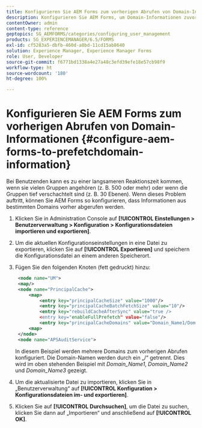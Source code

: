 ```yaml
---
title: Konfigurieren Sie AEM Forms zum vorherigen Abrufen von Domain-Informationen
description: Konfigurieren Sie AEM Forms, um Domain-Informationen zuvor abzurufen, wenn es zu einer langsameren Reaktionszeit kommt, aufgrund der tief verschachtelten Gruppen oder wenn Sie ein Mitglied mehrerer Gruppen sind.
contentOwner: admin
content-type: reference
geptopics: SG_AEMFORMS/categories/configuring_user_management
products: SG_EXPERIENCEMANAGER/6.5/FORMS
exl-id: cf5283a5-dbfb-460d-a8bd-11cd15ab8640
solution: Experience Manager, Experience Manager Forms
role: User, Developer
source-git-commit: f6771bd1338a4e27a48c3efd39efe18e57cb98f9
workflow-type: ht
source-wordcount: '180'
ht-degree: 100%

---
```


# Konfigurieren Sie AEM Forms zum vorherigen Abrufen von Domain-Informationen {#configure-aem-forms-to-prefetchdomain-information}

Bei Benutzenden kann es zu einer langsameren Reaktionszeit kommen, wenn sie vielen Gruppen angehören (z. B. 500 oder mehr) oder wenn die Gruppen tief verschachtelt sind (z. B. 30 Ebenen). Wenn dieses Problem auftritt, können Sie AEM Forms so konfigurieren, dass Informationen aus bestimmten Domains vorher abgerufen werden.

1. Klicken Sie in Administration Console auf **[!UICONTROL Einstellungen > Benutzerverwaltung > Konfiguration > Konfigurationsdateien importieren und exportieren]**.
1. Um die aktuellen Konfigurationseinstellungen in eine Datei zu exportieren, klicken Sie auf **[!UICONTROL Exportieren]** und speichern die Konfigurationsdatei an einem anderen Speicherort.
1. Fügen Sie den folgenden Knoten (fett gedruckt) hinzu:

   ```xml
    <node name="UM">
    <map/>
    <node name="PrincipalCache">
        <map>
            <entry key="principalCacheSize" value="1000"/>
            <entry key="principalCacheBatchFetchSize" value="10"/>
            <entry key="rebuildCacheAfterSync" value="true />
            <entry key="enableFullPrefetch" value="false"/>
            <entry key="principalCacheDomains" value="Domain_Name1/Domain_Name2/Domain_Name3"/>
        <map>
    </node>
    <node name="APSAuditService">
   ```

   In diesem Beispiel werden mehrere Domains zum vorherigen Abrufen konfiguriert. Die Domain-Namen werden durch ein „/“ getrennt. Dies wird im oben stehenden Beispiel mit *Domain_Name1*, *Domain_Name2* und *Domain_Name3* gezeigt.

1. Um die aktualisierte Datei zu importieren, klicken Sie in „Benutzerverwaltung“ auf **[!UICONTROL Konfiguration > Konfigurationsdateien im- und exportieren]**.
1. Klicken Sie auf **[!UICONTROL Durchsuchen]**, um die Datei zu suchen, klicken Sie dann auf „Importieren“ und anschließend auf **[!UICONTROL OK]**.
